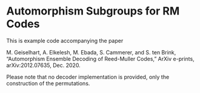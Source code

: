 # Automorphism Subgroups for RM Codes

This is example code accompanying the paper
 
M. Geiselhart, A. Elkelesh, M. Ebada, S. Cammerer, and S. ten Brink, “Automorphism Ensemble Decoding of Reed-Muller Codes,” ArXiv e-prints, arXiv:2012.07635, Dec. 2020.

Please note that no decoder implementation is provided, only the construction of the permutations.